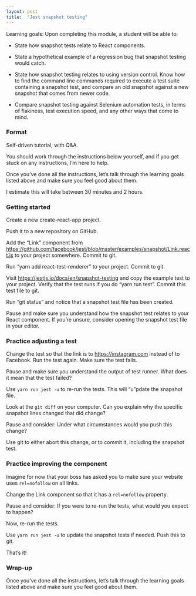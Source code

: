 ```yaml
---
layout: post
title:  "Jest snapshot testing"
---
```


Learning goals: Upon completing this module, a student will be able to:

- State how snapshot tests relate to React components.

- State a hypothetical example of a regression bug that snapshot testing would catch.

- State how snapshot testing relates to using version control.
Know how to find the command line commands required to execute a test suite containing a snapshot test, and compare an old snapshot against a new snapshot that comes from newer code.

- Compare snapshot testing against Selenium automation tests, in terms of flakiness, test execution speed, and any other ways that come to mind.

### Format

Self-driven tutorial, with Q&A.

You should work through the instructions below yourself, and if you get stuck on any instructions, I’m here to help.

Once you’ve done all the instructions, let’s talk through the learning goals listed above and make sure you feel good about them.

I estimate this will take between 30 minutes and 2 hours.

### Getting started

Create a new create-react-app project.

Push it to a new repository on GitHub.

Add the “Link” component from https://github.com/facebook/jest/blob/master/examples/snapshot/Link.react.js to your project somewhere. Commit to git.

Run “yarn add react-test-renderer” to your project. Commit to git.

Visit https://jestjs.io/docs/en/snapshot-testing and copy the example test to your project. Verify that the test runs if you do “yarn run test”. Commit this test file to git.

Run “git status” and notice that a snapshot test file has been created.

Pause and make sure you understand how the snapshot test relates to your React component. If you’re unsure, consider opening the snapshot test file in your editor.

### Practice adjusting a test

Change the test so that the link is to https://instagram.com instead of to Facebook. Run the test again. Make sure the test fails.

Pause and make sure you understand the output of test runner. What does it mean that the test failed?

Use `yarn run jest -u` to re-run the tests. This will “u”pdate the snapshot file.

Look at the `git diff` on your computer. Can you explain why the specific snapshot lines changed that did change?

Pause and consider: Under what circumstances would you push this change?

Use git to either abort this change, or to commit it, including the snapshot test.

### Practice improving the component

Imagine for now that your boss has asked you to make sure your website uses `rel=nofollow` on all links.

Change the Link component so that it has a `rel=nofollow` property.

Pause and consider: If you were to re-run the tests, what would you expect to happen?

Now, re-run the tests.

Use `yarn run jest -u` to update the snapshot tests if needed. Push this to git.

That’s it!

### Wrap-up

Once you’ve done all the instructions, let’s talk through the learning goals listed above and make sure you feel good about them.